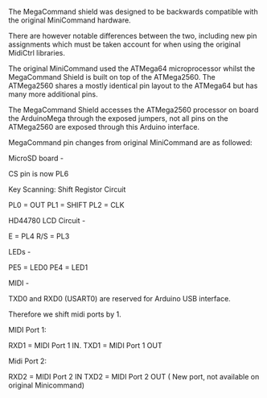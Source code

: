 The MegaCommand shield was designed to be backwards compatible with the original MiniCommand hardware. 

There are however notable differences between the two, including new pin assignments which must be taken account for when using the original MidiCtrl libraries.

The original MiniCommand used the ATMega64 microprocessor whilst the MegaCommand Shield is built on top of the ATMega2560. The ATMega2560 shares a mostly identical pin layout to the ATMega64 but has many more additional pins. 

The MegaCommand Shield accesses the ATMega2560 processor on board the ArduinoMega through the exposed jumpers, not all pins on the ATMega2560 are exposed through this Arduino interface.


MegaCommand pin changes from original MiniCommand are as followed:

MicroSD board -

CS pin is now PL6

Key Scanning: Shift Registor Circuit

PL0 = OUT
PL1 = SHIFT
PL2 = CLK

HD44780 LCD Circuit -

E = PL4
R/S = PL3

LEDs -

PE5 = LED0
PE4 = LED1

MIDI -

TXD0 and RXD0 (USART0) are reserved for Arduino USB interface.

Therefore we shift midi ports by 1.

MIDI Port 1:

RXD1 = MIDI Port 1 IN.
TXD1 = MIDI Port 1 OUT

Midi Port 2:

RXD2 = MIDI Port 2 IN
TXD2 = MIDI Port 2 OUT ( New port, not available on original Minicommand)





